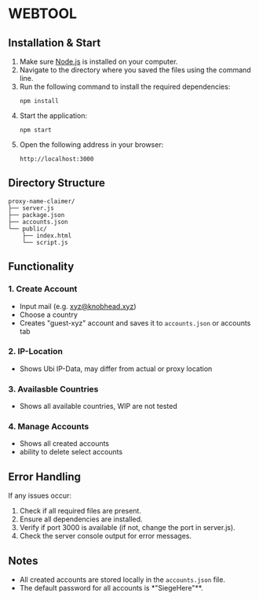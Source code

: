 # WEBTOOL

## Installation & Start

1. Make sure [Node.js](https://nodejs.org/) is installed on your computer.
2. Navigate to the directory where you saved the files using the command line.
3. Run the following command to install the required dependencies:
   ```
   npm install
   ```
4. Start the application:
   ```
   npm start
   ```
5. Open the following address in your browser:
   ```
   http://localhost:3000
   ```
## Directory Structure

```
proxy-name-claimer/
├── server.js                
├── package.json             
├── accounts.json            
└── public/                  
    ├── index.html           
    └── script.js           
```

## Functionality

### 1. Create Account
- Input mail (e.g. xyz@knobhead.xyz)
- Choose a country
- Creates "guest-xyz" account and saves it to ```accounts.json``` or accounts tab

### 2. IP-Location
- Shows Ubi IP-Data, may differ from actual or proxy location

### 3. Availasble Countries
- Shows all available countries, WIP are not tested

### 4. Manage Accounts
- Shows all created accounts
- ability to delete select accounts

## Error Handling
If any issues occur:
1. Check if all required files are present.
2. Ensure all dependencies are installed.
3. Verify if port 3000 is available (if not, change the port in server.js).
4. Check the server console output for error messages.

## Notes

- All created accounts are stored locally in the ```accounts.json``` file.
- The default password for all accounts is *"SiegeHere"**.

